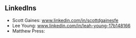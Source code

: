 ## LinkedIns
- Scott Gaines: www.linkedin.com/in/scottdgainesfe
- Lee Young: www.linkedin.com/in/leah-young-17b148166
- Matthew Press:
